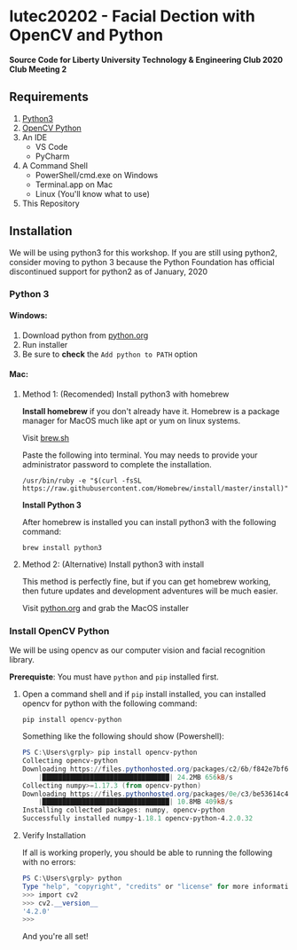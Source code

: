 # lutec20202 - Facial Dection with OpenCV and Python
**Source Code for Liberty University Technology &amp; Engineering Club 2020 Club Meeting 2**

## Requirements

1. [Python3](#python-3)
2. [OpenCV Python](#install-opencv-python)
3. An IDE
    * VS Code
    * PyCharm
4. A Command Shell
    * PowerShell/cmd.exe on Windows
    * Terminal.app on Mac
    * Linux (You'll know what to use)
5. This Repository

## Installation

We will be using python3 for this workshop. If you are still using python2, consider moving to python 3 because the Python Foundation has official discontinued support for python2 as of January, 2020

### Python 3

#### Windows:

1. Download python from [python.org](https://python.org)
2. Run installer
3. Be sure to **check** the `Add python to PATH` option

#### Mac:

1. Method 1: (Recomended) Install python3 with homebrew

    **Install homebrew** if you don't already have it.
    Homebrew is a package manager for MacOS much like apt or yum on linux systems.

    Visit [brew.sh](https://brew.sh)

    Paste the following into terminal. You may needs to provide your administrator password to complete the installation.

    ```
    /usr/bin/ruby -e "$(curl -fsSL https://raw.githubusercontent.com/Homebrew/install/master/install)"
    ```

    **Install Python 3**

    After homebrew is installed you can install python3 with the following command:

    ```
    brew install python3
    ```

2. Method 2: (Alternative) Install python3 with install

   This method is perfectly fine, but if you can get homebrew working, then future updates and development adventures will be much easier.

   Visit [python.org](https://python.org) and grab the MacOS installer

### Install OpenCV Python

We will be using opencv as our computer vision and facial recognition library.

**Prerequiste**: You must have `python` and `pip` installed first.

1. Open a command shell and if `pip` install installed, you can installed opencv for python with the following command:

    ```
    pip install opencv-python
    ```

    Something like the following should show (Powershell):

    ```Powershell
    PS C:\Users\grply> pip install opencv-python
    Collecting opencv-python
    Downloading https://files.pythonhosted.org/packages/c2/6b/f842e7bf62074d7e308c8ca66f9182acf996810c82bd7c63b584626480eb/opencv_python-4.2.0.32-cp38-cp38-win32.whl (24.2MB)
        |████████████████████████████████| 24.2MB 656kB/s
    Collecting numpy>=1.17.3 (from opencv-python)
    Downloading https://files.pythonhosted.org/packages/0e/c3/be53614c4e3490778050e1df48fd463837297d5dd402dae3b500f2050eba/numpy-1.18.1-cp38-cp38-win32.whl (10.8MB)
        |████████████████████████████████| 10.8MB 409kB/s
    Installing collected packages: numpy, opencv-python
    Successfully installed numpy-1.18.1 opencv-python-4.2.0.32
    ```

2. Verify Installation

    If all is working properly, you should be able to running the following with no errors:

    ```Powershell
    PS C:\Users\grply> python                                                                                               Python 3.8.1 (tags/v3.8.1:1b293b6, Dec 18 2019, 22:39:24) [MSC v.1916 32 bit (Intel)] on win32
    Type "help", "copyright", "credits" or "license" for more information.
    >>> import cv2
    >>> cv2.__version__
    '4.2.0'
    >>>    
    ```

    And you're all set!



